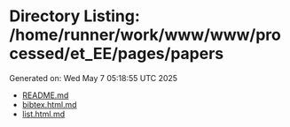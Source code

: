 # Directory Listing: /home/runner/work/www/www/processed/et_EE/pages/papers
Generated on: Wed May  7 05:18:55 UTC 2025

- [README.md](README.md)
- [bibtex.html.md](bibtex.html.md)
- [list.html.md](list.html.md)

